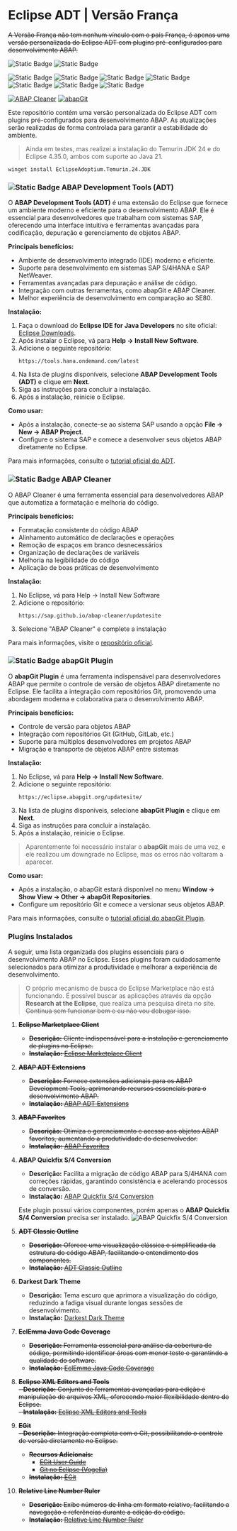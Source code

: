 # Eclipse ADT | Versão França

~~A Versão França não tem nenhum vínculo com o país França, é apenas uma versão personalizada do Eclipse ADT com plugins pré-configurados para desenvolvimento ABAP.~~

![Static Badge](https://img.shields.io/badge/eclipse-4.35.0-2C2255?logo=eclipse&logoColor=white)
![Static Badge](https://img.shields.io/badge/eclipse%20adt-4.35.0-2C2255?logo=eclipse&logoColor=white)

![Static Badge](https://img.shields.io/badge/development-abap-blue)
![Static Badge](https://img.shields.io/badge/SAP-0FAAFF?logo=sap&logoColor=white)
![Static Badge](https://img.shields.io/badge/ABAP-0FAAFF?logo=sap&logoColor=white)
![Static Badge](https://img.shields.io/badge/Eclipse_ADT-2C2255?logo=eclipse&logoColor=white)
![Static Badge](https://img.shields.io/badge/BTP-0FAAFF?logo=sap&logoColor=white)
![Static Badge](https://img.shields.io/badge/Cloud-0089D6?logo=sap&logoColor=white)
![Static Badge](https://img.shields.io/badge/SAP_DevOps-050002?logo=sap&logoColor=white)

[![ABAP Cleaner](https://img.shields.io/github/stars/SAP/abap-cleaner?label=ABAP%20Cleaner&style=social)](https://github.com/SAP/abap-cleaner)
[![abapGit](https://img.shields.io/github/stars/larshp/abapGit?label=abapGit&style=social)](https://github.com/larshp/abapGit)

Este repositório contém uma versão personalizada do Eclipse ADT com plugins pré-configurados para desenvolvimento ABAP. As atualizações serão realizadas de forma controlada para garantir a estabilidade do ambiente.

> Ainda em testes, mas realizei a instalação do Temurin JDK 24 e do Eclipse 4.35.0, ambos com suporte ao Java 21.
```winget
winget install EclipseAdoptium.Temurin.24.JDK
```

### ![Static Badge](https://img.shields.io/badge/SAP-ADT-0FAAFF?logo=sap&logoColor=white) ABAP Development Tools (ADT)

O **ABAP Development Tools (ADT)** é uma extensão do Eclipse que fornece um ambiente moderno e eficiente para o desenvolvimento ABAP. Ele é essencial para desenvolvedores que trabalham com sistemas SAP, oferecendo uma interface intuitiva e ferramentas avançadas para codificação, depuração e gerenciamento de objetos ABAP.

**Principais benefícios:**
- Ambiente de desenvolvimento integrado (IDE) moderno e eficiente.
- Suporte para desenvolvimento em sistemas SAP S/4HANA e SAP NetWeaver.
- Ferramentas avançadas para depuração e análise de código.
- Integração com outras ferramentas, como abapGit e ABAP Cleaner.
- Melhor experiência de desenvolvimento em comparação ao SE80.

**Instalação:**
1. Faça o download do **Eclipse IDE for Java Developers** no site oficial: [Eclipse Downloads](https://www.eclipse.org/downloads/packages/release/2025-03/r/eclipse-ide-java-developers).
2. Após instalar o Eclipse, vá para **Help → Install New Software**.
3. Adicione o seguinte repositório:  
   ```
   https://tools.hana.ondemand.com/latest
   ```
4. Na lista de plugins disponíveis, selecione **ABAP Development Tools (ADT)** e clique em **Next**.
5. Siga as instruções para concluir a instalação.
6. Após a instalação, reinicie o Eclipse.

**Como usar:**
- Após a instalação, conecte-se ao sistema SAP usando a opção **File → New → ABAP Project**.
- Configure o sistema SAP e comece a desenvolver seus objetos ABAP diretamente no Eclipse.

Para mais informações, consulte o [tutorial oficial do ADT](https://developers.sap.com/tutorials/abap-install-adt.html).

### ![Static Badge](https://img.shields.io/badge/SAP-ABAP_Cleaner-0FAAFF?logo=sap&logoColor=white) ABAP Cleaner

O ABAP Cleaner é uma ferramenta essencial para desenvolvedores ABAP que automatiza a formatação e melhoria do código. 

**Principais benefícios:**
- Formatação consistente do código ABAP
- Alinhamento automático de declarações e operações
- Remoção de espaços em branco desnecessários
- Organização de declarações de variáveis
- Melhoria na legibilidade do código
- Aplicação de boas práticas de desenvolvimento

**Instalação:**
1. No Eclipse, vá para Help → Install New Software
2. Adicione o repositório: 
   ```
   https://sap.github.io/abap-cleaner/updatesite
   ```
3. Selecione "ABAP Cleaner" e complete a instalação

Para mais informações, visite o [repositório oficial](https://github.com/SAP/abap-cleaner).


### ![Static Badge](https://img.shields.io/badge/Git-abapGit-F05032?logo=git&logoColor=white) abapGit Plugin

O **abapGit Plugin** é uma ferramenta indispensável para desenvolvedores ABAP que permite o controle de versão de objetos ABAP diretamente no Eclipse. Ele facilita a integração com repositórios Git, promovendo uma abordagem moderna e colaborativa para o desenvolvimento ABAP.

**Principais benefícios:**
- Controle de versão para objetos ABAP
- Integração com repositórios Git (GitHub, GitLab, etc.)
- Suporte para múltiplos desenvolvedores em projetos ABAP
- Migração e transporte de objetos ABAP entre sistemas

**Instalação:**
1. No Eclipse, vá para **Help → Install New Software**.
2. Adicione o seguinte repositório:  
   ```
   https://eclipse.abapgit.org/updatesite/
   ```
3. Na lista de plugins disponíveis, selecione **abapGit Plugin** e clique em **Next**.
4. Siga as instruções para concluir a instalação.
5. Após a instalação, reinicie o Eclipse.

> Aparentemente foi necessário instalar o **abapGit** mais de uma vez, e ele realizou um downgrade no Eclipse, mas os erros não voltaram a aparecer.

**Como usar:**
- Após a instalação, o abapGit estará disponível no menu **Window → Show View → Other → abapGit Repositories**.
- Configure um repositório Git e comece a versionar seus objetos ABAP.

Para mais informações, consulte o [tutorial oficial do abapGit Plugin](https://developers.sap.com/tutorials/abap-install-abapgit-plugin.html).


### Plugins Instalados

A seguir, uma lista organizada dos plugins essenciais para o desenvolvimento ABAP no Eclipse. Esses plugins foram cuidadosamente selecionados para otimizar a produtividade e melhorar a experiência de desenvolvimento.

> O próprio mecanismo de busca do Eclipse Marketplace não está funcionando. É possível buscar as aplicações através da opção **Research at the Eclipse**, que realiza uma pesquisa direta no site. ~~Continua sem funcionar bem e eu não vou debugar isso.~~

1. ~~**Eclipse Marketplace Client**~~  
   - ~~**Descrição:** Cliente indispensável para a instalação e gerenciamento de plugins no Eclipse.~~  
   - ~~**Instalação:** [Eclipse Marketplace Client](https://marketplace.eclipse.org/content/eclipse-marketplace-client#external-install-button)~~

2. ~~**ABAP ADT Extensions**~~  
   - ~~**Descrição:** Fornece extensões adicionais para os ABAP Development Tools, aprimorando recursos essenciais para o desenvolvimento ABAP.~~  
   - ~~**Instalação:** [ABAP ADT Extensions](https://marketplace.eclipse.org/content/abap-adt-extensions#external-install-button)~~

3. ~~**ABAP Favorites**~~  
   - ~~**Descrição:** Otimiza o gerenciamento e acesso aos objetos ABAP favoritos, aumentando a produtividade do desenvolvedor.~~  
   - ~~**Instalação:** [ABAP Favorites](https://marketplace.eclipse.org/content/abap-favorites#external-install-button)~~

4. **ABAP Quickfix S/4 Conversion** 
   - **Descrição:** Facilita a migração de código ABAP para S/4HANA com correções rápidas, garantindo consistência e acelerando processos de conversão.  
   - **Instalação:** [ABAP Quickfix S/4 Conversion](https://marketplace.eclipse.org/content/abap-quick-fix/help)
   
   Este plugin possui vários componentes, porém apenas o **ABAP Quickfix S/4 Conversion** precisa ser instalado.
   ![ABAP Quickfix S/4 Conversion](abap%20quick%20fix.png)

5. ~~**ADT Classic Outline**~~  
   - ~~**Descrição:** Oferece uma visualização clássica e simplificada da estrutura do código ABAP, facilitando o entendimento dos componentes.~~  
   - ~~**Instalação:** [ADT Classic Outline](https://marketplace.eclipse.org/content/adt-classic-outline#external-install-button)~~

6. **Darkest Dark Theme**  
   - **Descrição:** Tema escuro que aprimora a visualização do código, reduzindo a fadiga visual durante longas sessões de desenvolvimento.  
   - **Instalação:** [Darkest Dark Theme](https://marketplace.eclipse.org/content/darkest-dark-theme-devstyle#external-install-button)

7. ~~**EclEmma Java Code Coverage**~~   
   - ~~**Descrição:** Ferramenta essencial para análise da cobertura de código, permitindo identificar áreas com menor teste e garantindo a qualidade do software.~~
   - ~~**Instalação:** [EclEmma Java Code Coverage](https://marketplace.eclipse.org/content/eclemma-java-code-coverage#external-install-button)~~

8. ~~**Eclipse XML Editors and Tools**~~  
   ~~- **Descrição:** Conjunto de ferramentas avançadas para edição e manipulação de arquivos XML, oferecendo maior flexibilidade dentro do Eclipse.~~  
   ~~- **Instalação:** [Eclipse XML Editors and Tools](https://marketplace.eclipse.org/content/eclipse-xml-editors-and-tools#external-install-button)~~

9. ~~**EGit**~~  
   ~~- **Descrição:** Integração completa com o Git, possibilitando o controle de versão diretamente no Eclipse.~~  
   - ~~**Recursos Adicionais:**~~  
      - ~~[EGit User Guide](https://wiki.eclipse.org/EGit/User_Guide/)~~  
      - ~~[Git no Eclipse (Vogella)](https://www.vogella.com/tutorials/EclipseGit/article.html)~~  
   - ~~**Instalação:** [EGit](https://marketplace.eclipse.org/content/egit-git-integration-eclipse#external-install-button)~~

10. ~~**Relative Line Number Ruler**~~  
    - ~~**Descrição:** Exibe números de linha em formato relativo, facilitando a navegação e referências durante a edição do código.~~  
    - ~~**Instalação:** [Relative Line Number Ruler](https://marketplace.eclipse.org/content/relative-line-number-ruler#external-install-button)~~